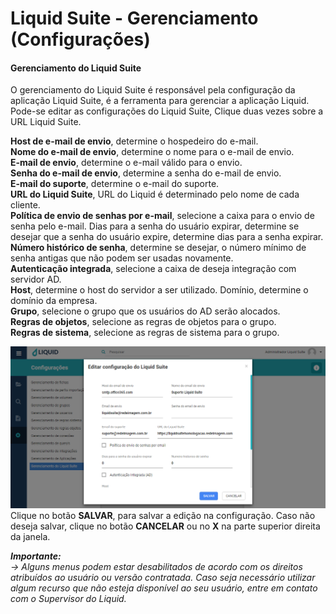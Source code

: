 # Liquid Suite - Gerenciamento (Configurações)


#### Gerenciamento do Liquid Suite
O gerenciamento do Liquid Suite é responsável pela configuração da aplicação Liquid Suite, é a ferramenta para gerenciar a aplicação Liquid. Pode-se editar as configurações do Liquid Suite, Clique duas vezes sobre a URL Liquid Suite.  

**Host de e-mail de envio**, determine o hospedeiro do e-mail.  
**Nome do e-mail de envio**, determine o nome para o e-mail de envio.  
**E-mail de envio**, determine o e-mail válido para o envio.  
**Senha do e-mail de envio**, determine a senha do e-mail de envio.  
**E-mail do suporte**, determine o e-mail do suporte.  
**URL do Liquid Suite**, URL do Liquid é determinado pelo nome de cada cliente.   
**Política de envio de senhas por e-mail**, selecione a caixa para o envio de senha pelo e-mail. Dias para a senha do usuário expirar, determine se desejar que a senha do usuário expire, determine dias para a senha expirar.   
**Número histórico de senha**, determine se desejar, o número mínimo de senha antigas que não podem ser usadas novamente.  
**Autenticação integrada**, selecione a caixa de deseja integração com servidor AD.   
**Host**, determine o host do servidor a ser utilizado. Domínio, determine o domínio da empresa.  
**Grupo**, selecione o grupo que os usuários do AD serão alocados.   
**Regras de objetos**, selecione as regras de objetos para o grupo.   
**Regras de sistema**, selecione as regras de sistema para o grupo.  

![Editar Liquid Suite](img/0109.png)  
Clique no botão **SALVAR**, para salvar a edição na configuração. Caso não deseja salvar, clique no botão **CANCELAR** ou no **X** na parte superior direita da janela.  

***Importante:***  
*→ Alguns menus podem estar desabilitados de acordo com os direitos atribuídos ao usuário ou versão contratada. Caso seja necessário utilizar algum recurso que não esteja disponível ao seu usuário, entre em contato com o Supervisor do Liquid.*